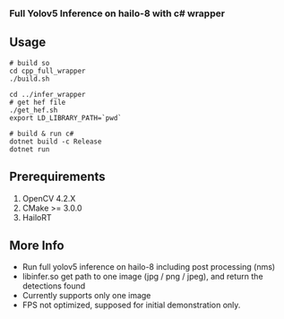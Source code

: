 
### Full Yolov5 Inference on hailo-8 with c# wrapper

## Usage   
```
# build so
cd cpp_full_wrapper 
./build.sh

cd ../infer_wrapper
# get hef file
./get_hef.sh
export LD_LIBRARY_PATH=`pwd`

# build & run c#
dotnet build -c Release
dotnet run

```
## Prerequirements   
1. OpenCV 4.2.X   
2. CMake >= 3.0.0   
3. HailoRT   

## More Info   
- Run full yolov5 inference on hailo-8 including post processing (nms)   
- libinfer.so get path to one image (jpg / png / jpeg), and return the detections found   
- Currently supports only one image   
- FPS not optimized, supposed for initial demonstration only.   
